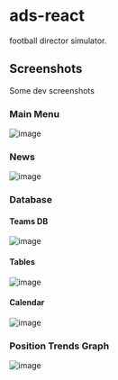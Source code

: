 # ads-react
football director simulator.

## Screenshots
Some dev screenshots
### Main Menu
![image](https://user-images.githubusercontent.com/248805/44303930-6fe2b700-a345-11e8-98f5-4d2865b32ec9.png)

### News
![image](https://user-images.githubusercontent.com/248805/44303937-91dc3980-a345-11e8-92de-f39ce17ce978.png)

### Database
#### Teams DB
![image](https://user-images.githubusercontent.com/248805/44303942-ba643380-a345-11e8-87ab-916c6bd3ca49.png)
#### Tables
![image](https://user-images.githubusercontent.com/248805/44303945-dcf64c80-a345-11e8-90d2-7ecf8c72ac50.png)
#### Calendar
![image](https://user-images.githubusercontent.com/248805/44303947-f39ca380-a345-11e8-8ccb-e63a44bf979f.png)

### Position Trends Graph
![image](https://user-images.githubusercontent.com/248805/44303954-129b3580-a346-11e8-81ae-9cba31be5bc7.png)


